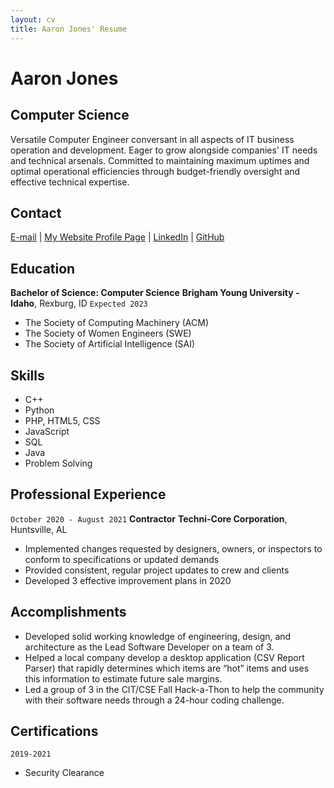 ```yaml
---
layout: cv
title: Aaron Jones' Resume
---
```


# Aaron Jones

## Computer Science

Versatile Computer Engineer conversant in all aspects of IT business
operation and development. Eager to grow alongside companies' IT needs
and technical arsenals. Committed to maintaining maximum uptimes and
optimal operational efficiencies through budget-friendly oversight and
effective technical expertise.

## Contact

<div id="webaddress">
<a href="jonesl7acj@gmail.com">E-mail</a>
| <a href="https://zety.com/profile
/eportfolio/361">My Website Profile Page</a>
| <a href="https://www.linkedin.com/groups/13537407/">LinkedIn</a>
| <a href="https://github.com/byuids-resumes">GitHub</a>
</div>

## Education

**Bachelor of Science: Computer Science**
**Brigham Young University - Idaho**, Rexburg, ID
`Expected 2023`

-  The Society of Computing Machinery (ACM)
-  The Society of Women Engineers (SWE)
-  The Society of Artificial Intelligence (SAI)

## Skills

-  C++
-  Python
-  PHP, HTML5, CSS
-  JavaScript
-  SQL
-  Java
-  Problem Solving

## Professional Experience

`October 2020 - August 2021`
**Contractor**
**Techni-Core Corporation**, Huntsville, AL

-  Implemented changes requested by designers, owners, or inspectors to
   conform to specifications or updated demands
-  Provided consistent, regular project updates to crew and clients
-  Developed 3 effective improvement plans in 2020

## Accomplishments

-  Developed solid working knowledge of engineering, design, and
   architecture as the Lead Software Developer on a team of 3.
-  Helped a local company develop a desktop application (CSV Report Parser) that rapidly determines which items are “hot” items and uses this information to estimate future sale margins.
-  Led a group of 3 in the CIT/CSE Fall Hack-a-Thon to help the community with their software needs through a 24-hour coding challenge.

## Certifications

`2019-2021`

-  Security Clearance

<!-- ### Footer

Last updated: December 2022 -->
